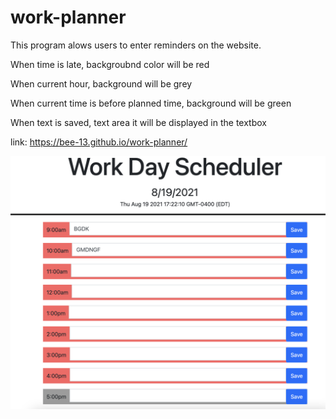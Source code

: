 # work-planner
This program alows users to enter reminders on the website.

When time is late, backgroubnd color will be red

When current hour, background will be grey

When current time is before planned time, background will be green

When text is saved, text area it will be displayed in the textbox

link: https://bee-13.github.io/work-planner/

![](assets/images/pic.png)
